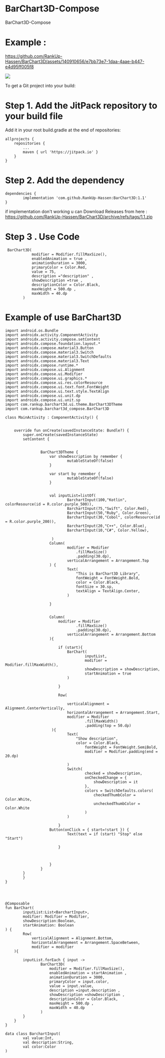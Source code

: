 # BarChart3D-Compose
BarChart3D-Compose


# Example :

https://github.com/RankUp-Hassen/BarChart3D/assets/140910656/e7bb73e7-1daa-4aae-b447-e4d95ff005f8




[![](https://jitpack.io/v/RankUp-Hassen/BarChart3D-Compose.svg)](https://jitpack.io/#RankUp-Hassen/BarChart3D-Compose)

To get a Git project into your build:

# Step 1. Add the JitPack repository to your build file


Add it in your root build.gradle at the end of repositories:

	allprojects {
		repositories {
			...
			maven { url 'https://jitpack.io' }
		}
	}
# Step 2. Add the dependency

	dependencies {
	        implementation 'com.github.RankUp-Hassen:BarChart3D:1.1'
	}

 if implementation don't working u can Download Releases from here :
 	https://github.com/RankUp-Hassen/BarChart3D/archive/refs/tags/1.1.zip
 	
# Step 3 . Use Code

	 BarChart3D(
                modifier = Modifier.fillMaxSize(),
                enabledAnimation = true ,
                animationDuration = 3000,
                primaryColor = Color.Red,
                value = 75,
                description ="description" ,
                showDescription =true ,
                descriptionColor = Color.Black,
                maxHeight = 500.dp ,
                maxWidth = 40.dp
            )

# Example of use BarChart3D
	
	import android.os.Bundle
	import androidx.activity.ComponentActivity
	import androidx.activity.compose.setContent
	import androidx.compose.foundation.layout.*
	import androidx.compose.material3.Button
	import androidx.compose.material3.Switch
	import androidx.compose.material3.SwitchDefaults
	import androidx.compose.material3.Text
	import androidx.compose.runtime.*
	import androidx.compose.ui.Alignment
	import androidx.compose.ui.Modifier
	import androidx.compose.ui.graphics.*
	import androidx.compose.ui.res.colorResource
	import androidx.compose.ui.text.font.FontWeight
	import androidx.compose.ui.text.style.TextAlign
	import androidx.compose.ui.unit.dp
	import androidx.compose.ui.unit.sp
	import com.rankup.barchart3d.ui.theme.BarChart3DTheme
	import com.rankup.barchart3d_compose.BarChart3D

	class MainActivity : ComponentActivity() {


    	override fun onCreate(savedInstanceState: Bundle?) {
        	super.onCreate(savedInstanceState)
        	setContent {


            		BarChart3DTheme {
                		var showDescription by remember {
                    			mutableStateOf(false)
                		}

               		 	var start by remember {
                    			mutableStateOf(false)
                		}


                		val inputList=listOf(
                    			BarchartInput(100,"Kotlin", colorResource(id = R.color.purple_500)),
                    			BarchartInput(75,"Swift", Color.Red),
                    			BarchartInput(50,"Ruby", Color.Green),
                    			BarchartInput(30,"Cobol", colorResource(id = R.color.purple_200)),
                    			BarchartInput(20,"C++", Color.Blue),
                    			BarchartInput(10,"C#", Color.Yellow),

                   		 )
                		Column(
                    			modifier = Modifier
                        			.fillMaxSize()
                        			.padding(30.dp),
                    			verticalArrangement = Arrangement.Top
                		) {
                    			Text(
                        			"This is BarChart3D Library",
                        			fontWeight = FontWeight.Bold,
                        			color = Color.Black,
                        			fontSize = 30.sp,
                        			textAlign = TextAlign.Center,
                    			)

                		}


                		Column(
                   			modifier = Modifier
                        			.fillMaxSize()
                        			.padding(30.dp),
                    			verticalArrangement = Arrangement.Bottom
                		){

                    		if (start){
                        		BarChart(
                            			inputList,
                            			modifier = Modifier.fillMaxWidth(),
                            			showDescription = showDescription,
                            			startAnimation = true
                        		)

                    		}

                    		Row(

                        		verticalAlignment = Alignment.CenterVertically,
                        		horizontalArrangement = Arrangement.Start,
                        		modifier = Modifier
                            			.fillMaxWidth()
                            			.padding(top = 50.dp)
                   		 ){
                        		Text(
                           			"Show description",
                           			color = Color.Black,
                            			fontWeight = FontWeight.SemiBold,
                            			modifier = Modifier.padding(end = 20.dp)

                        		)
                        		Switch(
                            			checked = showDescription,
                            			onCheckedChange = {
                                			showDescription = it
                            			},
                            			colors = SwitchDefaults.colors(
                                			checkedThumbColor = Color.White,
                                			uncheckedThumbColor = Color.White
                            			)
                        		)

                    		}
                   		Button(onClick = { start=!start }) {
                        		Text(text = if (start) "Stop" else "Start")

                    		}



                		}
            		}
        	}
    		}
	}




	@Composable
	fun BarChart(
    		inputList:List<BarchartInput>,
    		modifier: Modifier = Modifier,
    		showDescription:Boolean,
    		startAnimation: Boolean
	) {
    		Row(
        		verticalAlignment = Alignment.Bottom,
        		horizontalArrangement = Arrangement.SpaceBetween,
        		modifier = modifier
    	){

        	inputList.forEach { input ->
            		BarChart3D(
                		modifier = Modifier.fillMaxSize(),
                		enabledAnimation = startAnimation ,
                		animationDuration = 3000,
                		primaryColor = input.color,
                		value = input.value,
                		description =input.description ,
                		showDescription =showDescription ,
                		descriptionColor = Color.Black,
                		maxHeight = 500.dp ,
                		maxWidth = 40.dp
            		)
        	}
    	}
	}

	data class BarchartInput(
    		val value:Int,
    		val description:String,
    		val color:Color
	)



	
	



